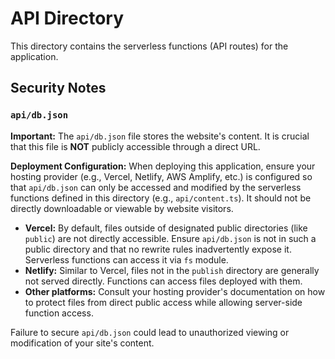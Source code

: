 # API Directory

This directory contains the serverless functions (API routes) for the application.

## Security Notes

### `api/db.json`
**Important:** The `api/db.json` file stores the website's content. It is crucial that this file is **NOT** publicly accessible through a direct URL.

**Deployment Configuration:**
When deploying this application, ensure your hosting provider (e.g., Vercel, Netlify, AWS Amplify, etc.) is configured so that `api/db.json` can only be accessed and modified by the serverless functions defined in this directory (e.g., `api/content.ts`). It should not be directly downloadable or viewable by website visitors.

- **Vercel:** By default, files outside of designated public directories (like `public`) are not directly accessible. Ensure `api/db.json` is not in such a public directory and that no rewrite rules inadvertently expose it. Serverless functions can access it via `fs` module.
- **Netlify:** Similar to Vercel, files not in the `publish` directory are generally not served directly. Functions can access files deployed with them.
- **Other platforms:** Consult your hosting provider's documentation on how to protect files from direct public access while allowing server-side function access.

Failure to secure `api/db.json` could lead to unauthorized viewing or modification of your site's content.
